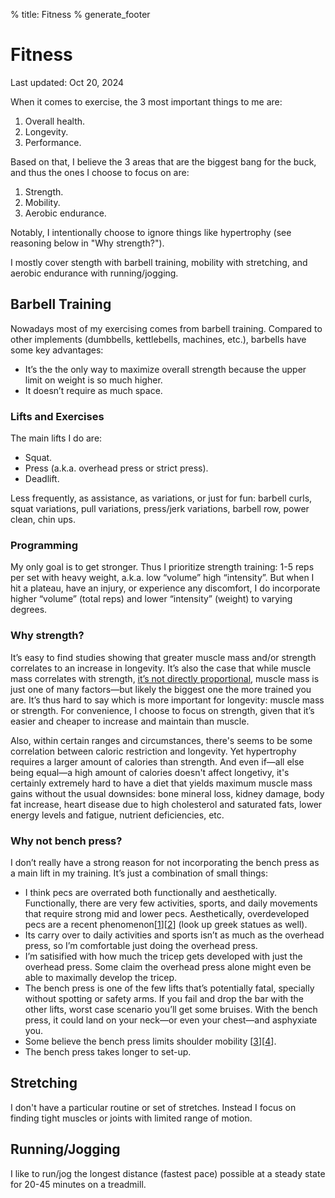 % title: Fitness
% generate_footer

# Fitness

<span id="last-updated">Last updated: Oct 20, 2024</span>

When it comes to exercise, the 3 most important things to me are:

1. Overall health.
1. Longevity.
1. Performance.

Based on that, I believe the 3 areas that are the biggest bang for the buck, and thus the ones I choose to focus on are:

1. Strength.
1. Mobility.
1. Aerobic endurance.

Notably, I intentionally choose to ignore things like hypertrophy (see reasoning below in "Why strength?").

I mostly cover stength with barbell training, mobility with stretching, and aerobic endurance with running/jogging.

## Barbell Training

Nowadays most of my exercising comes from barbell training. Compared to other implements (dumbbells, kettlebells, machines, etc.), barbells have some key advantages:

* It’s the the only way to maximize overall strength because the upper limit on weight is so much higher.
* It doesn’t require as much space.

### Lifts and Exercises

The main lifts I do are:

* Squat.
* Press (a.k.a. overhead press or strict press).
* Deadlift.

Less frequently, as assistance, as variations, or just for fun: barbell curls, squat variations, pull variations, press/jerk variations, barbell row, power clean, chin ups.

### Programming

My only goal is to get stronger. Thus I prioritize strength training: 1-5 reps per set with heavy weight, a.k.a. low “volume” high “intensity”. But when I hit a plateau, have an injury, or experience any discomfort, I do incorporate higher “volume” (total reps) and lower “intensity” (weight) to varying degrees.

### Why strength?

It’s easy to find studies showing that greater muscle mass and/or strength correlates to an increase in longevity. It’s also the case that while muscle mass correlates with strength, [it’s not directly proportional](https://www.strongerbyscience.com/size-vs-strength/), muscle mass is just one of many factors—but likely the biggest one the more trained you are. It’s thus hard to say which is more important for longevity: muscle mass or strength. For convenience, I choose to focus on strength, given that it’s easier and cheaper to increase and maintain than muscle.

Also, within certain ranges and circumstances, there's seems to be some correlation between caloric restriction and longevity. Yet hypertrophy requires a larger amount of calories than strength. And even if—all else being equal—a high amount of calories doesn't affect longetivy, it's certainly extremely hard to have a diet that yields maximum muscle mass gains without the usual downsides: bone mineral loss, kidney damage, body fat increase, heart disease due to high cholesterol and saturated fats, lower energy levels and fatigue, nutrient deficiencies, etc.

### Why not bench press?

I don’t really have a strong reason for not incorporating the bench press as a main lift in my training. It’s just a combination of small things:

* I think pecs are overrated both functionally and aesthetically. Functionally, there are very few activities, sports, and daily movements that require strong mid and lower pecs. Aesthetically, overdeveloped pecs are a recent phenomenon[[1](https://cortes.site/why-you-dont-need-a-big-chest-to-be-athletic-and-powerful/)][[2](https://www.youtube.com/watch?v=bIcbKGilhME)] (look up greek statues as well).
* Its carry over to daily activities and sports isn’t as much as the overhead press, so I’m comfortable just doing the overhead press.
* I’m satisified with how much the tricep gets developed with just the overhead press. Some claim the overhead press alone might even be able to maximally develop the tricep.
* The bench press is one of the few lifts that’s potentially fatal, specially without spotting or safety arms. If you fail and drop the bar with the other lifts, worst case scenario you’ll get some bruises. With the bench press, it could land on your neck—or even your chest—and asphyxiate you.
* Some believe the bench press limits shoulder mobility [[3](https://www.youtube.com/watch?v=HDNu9skPrFU)][[4](https://chineseweightlifting.com/olympic-weightlifting-training-exercises/#:~:text=not%20used%20frequently%20in%20a%20weightlifting%20program%20because%20it%20can%20negatively%20affect%20overhead%20positioning%20and%20rack%20flexibility)].
* The bench press takes longer to set-up.

## Stretching

I don't have a particular routine or set of stretches. Instead I focus on finding tight muscles or joints with limited range of motion.

## Running/Jogging

I like to run/jog the longest distance (fastest pace) possible at a steady state for 20-45 minutes on a treadmill.
